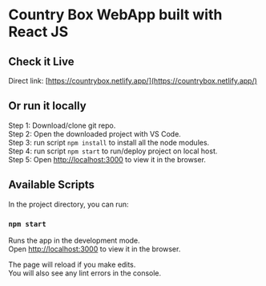 # Country Box WebApp built with React JS

## Check it Live

Direct link: [https://countrybox.netlify.app/](https://countrybox.netlify.app/)

## Or run it locally

Step 1: Download/clone git repo.\
Step 2: Open the downloaded project with VS Code.\
Step 3: run script `npm install` to install all the node modules.\
Step 4: run script `npm start` to run/deploy project on local host.\
Step 5: Open [http://localhost:3000](http://localhost:3000) to view it in the browser.

## Available Scripts

In the project directory, you can run:

### `npm start`

Runs the app in the development mode.\
Open [http://localhost:3000](http://localhost:3000) to view it in the browser.

The page will reload if you make edits.\
You will also see any lint errors in the console.
